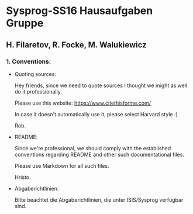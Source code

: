 # Sysprog-SS16 Hausaufgaben Gruppe

## H. Filaretov, R. Focke, M. Walukiewicz

### 1. Conventions:

* Quoting sources:

	Hey friends, since we need to quote sources I thought we might as well do it professionally.

	Please use this website: https://www.citethisforme.com/

	In case it doesn't automatically use it, please select Harvard style :)

	Rob.

* README:

	Since we're professional, we should comply with the established
conventions regarding README and other such documentational files.

	Please use Markdown for all such files.

	Hristo.

* Abgaberichtlinien:

	Bitte beachtet die Abgaberichtlinien, die unter ISIS/Sysprog verfügbar sind.
